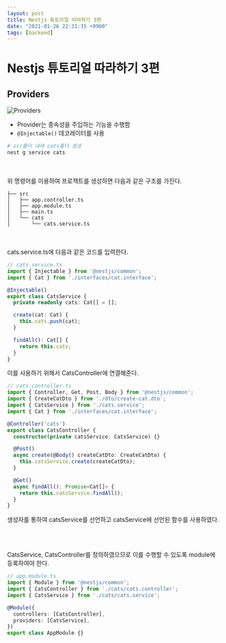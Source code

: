 ```yaml
---
layout: post
title: Nestjs 튜토리얼 따라하기 3편
date: "2021-01-26 22:31:35 +0900"
tags: [backend]
---
```


# Nestjs 튜토리얼 따라하기 3편

## Providers

![Providers](https://docs.nestjs.com/assets/Components_1.png)

* Provider는 종속성을 주입하는 기능을 수행함
* ```@Injectable()``` 데코레이터를 사용

```bash
# scr폴더 내에 cats폴더 생성
nest g service cats
```
<br/>
<br/>
위 명령어를 이용하여 프로젝트를 생성하면 다음과 같은 구조를 가진다.

```text
├── src
│   ├── app.controller.ts
│   ├── app.module.ts
│   ├── main.ts
│   └── cats
│       └── cats.service.ts
```
<br/>
<br/>
cats.service.ts에 다음과 같은 코드를 입력한다.

```typescript
// cats.service.ts
import { Injectable } from '@nestjs/common';
import { Cat } from './interfaces/cat.interface';

@Injectable()
export class CatsService {
  private readonly cats: Cat[] = [];

  create(cat: Cat) {
    this.cats.push(cat);
  }

  findAll(): Cat[] {
    return this.cats;
  }
}
```

이를 사용하기 위해서 CatsController에 연결해준다.
```typescript
// cats.controller.ts
import { Controller, Get, Post, Body } from '@nestjs/common';
import { CreateCatDto } from './dto/create-cat.dto';
import { CatsService } from './cats.service';
import { Cat } from './interfaces/cat.interface';

@Controller('cats')
export class CatsController {
  constructor(private catsService: CatsService) {}

  @Post()
  async create(@Body() createCatDto: CreateCatDto) {
    this.catsService.create(createCatDto);
  }

  @Get()
  async findAll(): Promise<Cat[]> {
    return this.catsService.findAll();
  }
}
```

생성자를 통하여 catsService를 선언하고 catsService에 선언된 함수를 사용하였다.

<br/>
<br/>

CatsService, CatsController를 정의하였으므로 이를 수행할 수 있도록 module에 등록하여야 한다.
```typescript
// app.module.ts
import { Module } from '@nestjs/common';
import { CatsController } from './cats/cats.controller';
import { CatsService } from './cats/cats.service';

@Module({
  controllers: [CatsController],
  providers: [CatsService],
})
export class AppModule {}
```

